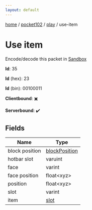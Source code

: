 ```yaml
---
layout: default
---
```


[home](/)  /  [pocket102](/protocol/pocket102)  /  [play](/protocol/pocket102/play)  /  use-item

# Use item

Encode/decode this packet in [Sandbox](../../../sandbox/pocket102#play.use_item)

**Id**: 35

**Id** (hex): 23

**Id** (bin): 00100011

**Clientbound**: ✖️

**Serverbound**: ✔️

## Fields

Name | Type
---|---
block position | [blockPosition](/protocol/pocket102/types/block-position)
hotbar slot | varuint
face | varint
face position | float&lt;xyz&gt;
position | float&lt;xyz&gt;
slot | varint
item | [slot](/protocol/pocket102/types/slot)

